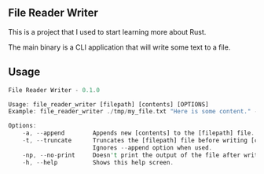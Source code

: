 ## File Reader Writer

This is a project that I used to start learning more about Rust.

The main binary is a CLI application that will write some text to a file.

## Usage

```rust
File Reader Writer - 0.1.0

Usage: file_reader_writer [filepath] [contents] [OPTIONS]
Example: file_reader_writer ./tmp/my_file.txt "Here is some content." -t

Options:
    -a, --append        Appends new [contents] to the [filepath] file.
    -t, --truncate      Truncates the [filepath] file before writing [contents] to it.
                        Ignores --append option when used.
    -np, --no-print     Doesn't print the output of the file after writing.
    -h, --help          Shows this help screen.
```
